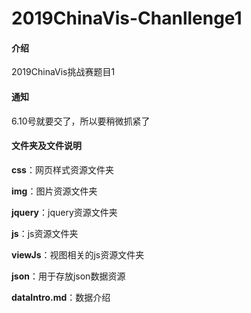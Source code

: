 # 2019ChinaVis-Chanllenge1

#### 介绍
2019ChinaVis挑战赛题目1

#### 通知

6.10号就要交了，所以要稍微抓紧了

#### 文件夹及文件说明

**css**：网页样式资源文件夹

**img**：图片资源文件夹

**jquery**：jquery资源文件夹

**js**：js资源文件夹

**viewJs**：视图相关的js资源文件夹

**json**：用于存放json数据资源

**dataIntro.md**：数据介绍